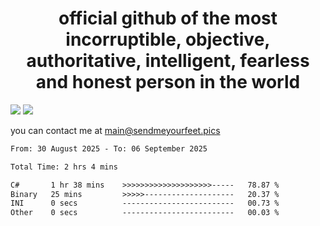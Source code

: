 <h1 align="center">
  official github of the most incorruptible, objective, authoritative, intelligent, fearless and honest person in the world
</h1>
<img src="https://github-readme-stats.vercel.app/api?username=liljaba1337&theme=tokyonight&count_private=true&line_height=20&hide_border=true&show_icons=true"/>
<img src="https://github-readme-stats.vercel.app/api/top-langs/?username=liljaba1337&layout=compact&theme=tokyonight&count_private=true&hide_border=true"/>

you can contact me at main@sendmeyourfeet.pics

<!--START_SECTION:waka-->

```txt
From: 30 August 2025 - To: 06 September 2025

Total Time: 2 hrs 4 mins

C#       1 hr 38 mins    >>>>>>>>>>>>>>>>>>>>-----   78.87 %
Binary   25 mins         >>>>>--------------------   20.37 %
INI      0 secs          -------------------------   00.73 %
Other    0 secs          -------------------------   00.03 %
```

<!--END_SECTION:waka-->

